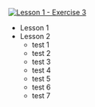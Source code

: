 [![Lesson 1 - Exercise 3](https://github.com/guillermo-ampie/GitHub-Actions-simple-demo/actions/workflows/lesson1_exercise3.yaml/badge.svg)](https://github.com/guillermo-ampie/GitHub-Actions-simple-demo/actions/workflows/lesson1_exercise3.yaml)



- Lesson 1
- Lesson 2
  - test 1
  - test 2
  - test 3
  - test 4
  - test 5
  - test 6
  - test 7
 
  
 

